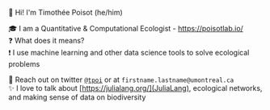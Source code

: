 :wave: Hi! I'm Timothée Poisot (he/him)

:mortar_board: I am a Quantitative & Computational Ecologist - https://poisotlab.io/   
:question: What does it means?   
:exclamation: I use machine learning and other data science tools to solve ecological problems

:speech_balloon: Reach out on twitter [`@tpoi`](http://twitter.com/tpoi) or at `firstname.lastname@umontreal.ca`   
:sparkles: I love to talk about [https://julialang.org/](JuliaLang), ecological networks, and making sense of data on biodiversity



<!--
**tpoisot/tpoisot** is a ✨ _special_ ✨ repository because its `README.md` (this file) appears on your GitHub profile.

Here are some ideas to get you started:

- 🔭 I’m currently working on ...
- 🌱 I’m currently learning ...
- 👯 I’m looking to collaborate on ...
- 🤔 I’m looking for help with ...
- 💬 Ask me about ...
- 📫 How to reach me: ...
- 😄 Pronouns: ...
- ⚡ Fun fact: ...
-->
